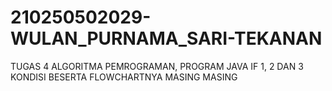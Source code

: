 # 210250502029-WULAN_PURNAMA_SARI-TEKANAN
TUGAS 4 ALGORITMA PEMROGRAMAN, PROGRAM JAVA IF 1, 2 DAN 3 KONDISI BESERTA FLOWCHARTNYA MASING MASING
